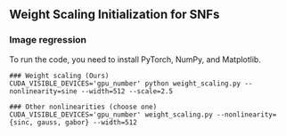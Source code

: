 ## Weight Scaling Initialization for SNFs

### Image regression
To run the code, you need to install PyTorch, NumPy, and Matplotlib.

```
### Weight scaling (Ours)
CUDA_VISIBLE_DEVICES='gpu_number' python weight_scaling.py --nonlinearity=sine --width=512 --scale=2.5

### Other nonlinearities (choose one)
CUDA_VISIBLE_DEVICES='gpu_number' weight_scaling.py --nonlinearity={sinc, gauss, gabor} --width=512
```
